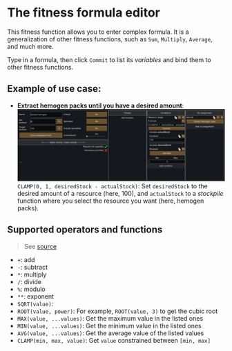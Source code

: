 # The fitness formula editor

This fitness function allows you to enter complex formula. It is a generalization of other fitness functions, such as `Sum`, `Multiply`, `Average`, and much more.

Type in a formula, then click `Commit` to list its *variables* and bind them to other fitness functions.

## Example of use case:

- **Extract hemogen packs until you have a desired amount**:
  ![Extract hemogen](./assets/FormulaEditor-Example1.png)
  `CLAMP(0, 1, desiredStock - actualStock)`: Set `desiredStock` to the desired amount of a resource (here, 100), and `actualStock` to a *stockpile* function where you select the resource you want (here, hemogen packs).

## Supported operators and functions

> See [source](../../AutomaticWorkAssignment/Source/PawnFitness/FormulaPawnFitness.Parser.cs)

- `+`: add
- `-`: subtract
- `*`: multiply
- `/`: divide
- `%`: modulo
- `**`: exponent
- `SQRT(value)`:
- `ROOT(value, power)`: For example, `ROOT(value, 3)` to get the cubic root
- `MAX(value, ...values)`: Get the maximum value in the listed ones
- `MIN(value, ...values)`: Get the minimum value in the listed ones
- `AVG(value, ...values)`: Get the average value of the listed values
- `CLAMP(min, max, value)`: Get `value` constrained between `[min, max]`
